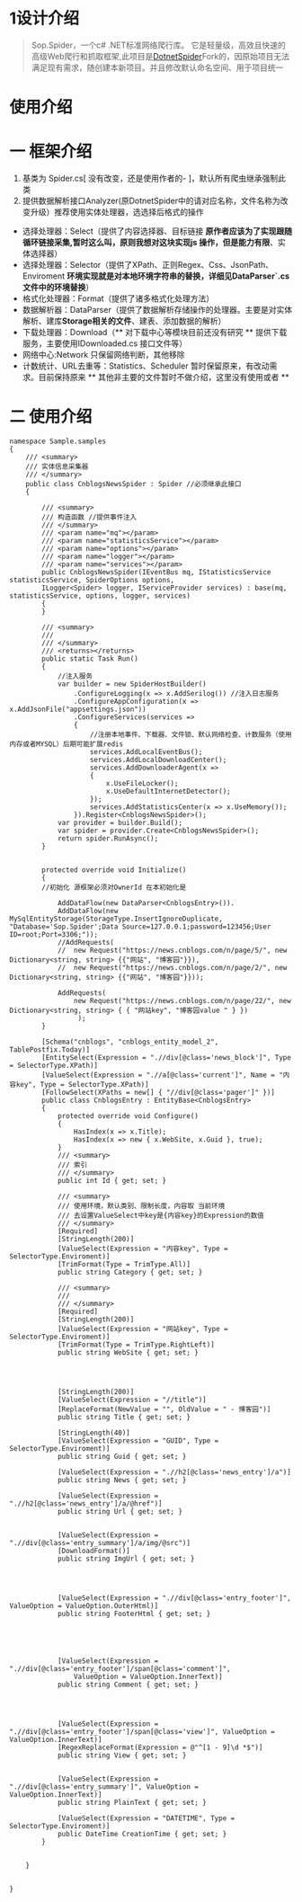 # 1设计介绍

>  Sop.Spider，一个c# .NET标准网络爬行库。 它是轻量级，高效且快速的高级Web爬行和抓取框架,此项目是[DotnetSpider](https://github.com/dotnetcore/DotnetSpider)Fork的，因原始项目无法满足现有需求，随创建本新项目。并且修改默认命名空间、用于项目统一

# 使用介绍

# 一 框架介绍
 1. 基类为 Spider.cs[  没有改变，还是使用作者的- ]，默认所有爬虫继承强制此类
 2. 提供数据解析接口Analyzer(原DotnetSpider中的请对应名称，文件名称为改变升级）推荐使用实体处理器，选选择后格式的操作
  - 选择处理器：Select（提供了内容选择器、目标链接 **原作者应该为了实现跟随循环链接采集,暂时这么叫，原则我想对这块实现js 操作，但是能力有限**、实体选择器）
  - 选择处理器：Selector（提供了XPath、正则Regex、Css、JsonPath、Enviroment **环境实现就是对本地环境字符串的替换，详细见DataParser`.cs文件中的环境替换**）
  - 格式化处理器：Format（提供了诸多格式化处理方法）
  - 数据解析器：DataParser（提供了数据解析存储操作的处理器。主要是对实体解析、建库**Storage相关的文件**、建表、添加数据的解析）
  - 下载处理器：Download（** 对下载中心等模块目前还没有研究 ** 提供下载服务，主要使用IDownloaded.cs 接口文件等）
  - 网络中心:Network 只保留网络判断，其他移除
  - 计数统计、URL去重等：Statistics、Scheduler 暂时保留原来，有改动需求。目前保持原来
  ** 其他非主要的文件暂时不做介绍，这里没有使用或者 **
# 二 使用介绍
```
namespace Sample.samples
{
	/// <summary>
	/// 实体信息采集器
	/// </summary>
	public class CnblogsNewsSpider : Spider //必须继承此接口
	{
		 
		/// <summary>
		/// 构造函数 //提供事件注入
		/// </summary>
		/// <param name="mq"></param>
		/// <param name="statisticsService"></param>
		/// <param name="options"></param>
		/// <param name="logger"></param>
		/// <param name="services"></param>
		public CnblogsNewsSpider(IEventBus mq, IStatisticsService statisticsService, SpiderOptions options,
		ILogger<Spider> logger, IServiceProvider services) : base(mq, statisticsService, options, logger, services)
		{
		}

		/// <summary>
		/// 
		/// </summary>
		/// <returns></returns>
		public static Task Run()
		{
		    //注入服务
			var builder = new SpiderHostBuilder()
				.ConfigureLogging(x => x.AddSerilog()) //注入日志服务
				.ConfigureAppConfiguration(x => x.AddJsonFile("appsettings.json"))
				.ConfigureServices(services =>
				{
				    //注册本地事件、下载器、文件锁、默认网络检查、计数服务（使用内存或者MYSQL）后期可能扩展redis
					services.AddLocalEventBus();
					services.AddLocalDownloadCenter();
					services.AddDownloaderAgent(x =>
					{
						x.UseFileLocker();
						x.UseDefaultInternetDetector();
					});
					services.AddStatisticsCenter(x => x.UseMemory());
				}).Register<CnblogsNewsSpider>();
			var provider = builder.Build();
			var spider = provider.Create<CnblogsNewsSpider>();
			return spider.RunAsync();
		}


		protected override void Initialize()
		{
		//初始化 源框架必须对OwnerId 在本初始化是
			 
			AddDataFlow(new DataParser<CnblogsEntry>()).
			AddDataFlow(new MySqlEntityStorage(StorageType.InsertIgnoreDuplicate, "Database='Sop.Spider';Data Source=127.0.0.1;password=123456;User ID=root;Port=3306;"));
			//AddRequests(
			//	new Request("https://news.cnblogs.com/n/page/5/", new Dictionary<string, string> {{"网站", "博客园"}}),
			//	new Request("https://news.cnblogs.com/n/page/2/", new Dictionary<string, string> {{"网站", "博客园"}}));

			AddRequests(
				new Request("https://news.cnblogs.com/n/page/22/", new Dictionary<string, string> { { "网站key", "博客园value " } })
				 );
		}

		[Schema("cnblogs", "cnblogs_entity_model_2", TablePostfix.Today)]
		[EntitySelect(Expression = ".//div[@class='news_block']", Type = SelectorType.XPath)]
		[ValueSelect(Expression = ".//a[@class='current']", Name = "内容key", Type = SelectorType.XPath)]
		[FollowSelect(XPaths = new[] { "//div[@class='pager']" })]
		public class CnblogsEntry : EntityBase<CnblogsEntry>
		{
			protected override void Configure()
			{
				HasIndex(x => x.Title);
				HasIndex(x => new { x.WebSite, x.Guid }, true);
			}
			/// <summary>
			/// 索引
			/// </summary>
			public int Id { get; set; }

			/// <summary>
			/// 使用环境，默认类别、限制长度，内容取 当前环境
			/// 去设置ValueSelect中key是{内容key}的Expression的数值
			/// </summary>
			[Required]
			[StringLength(200)]
			[ValueSelect(Expression = "内容key", Type = SelectorType.Enviroment)]
			[TrimFormat(Type = TrimType.All)]
			public string Category { get; set; }

			/// <summary>
			/// 
			/// </summary>
			[Required]
			[StringLength(200)]
			[ValueSelect(Expression = "网站key", Type = SelectorType.Enviroment)]
			[TrimFormat(Type = TrimType.RightLeft)]
			public string WebSite { get; set; }




			[StringLength(200)]
			[ValueSelect(Expression = "//title")]
			[ReplaceFormat(NewValue = "", OldValue = " - 博客园")]
			public string Title { get; set; }

			[StringLength(40)]
			[ValueSelect(Expression = "GUID", Type = SelectorType.Enviroment)]
			public string Guid { get; set; }

			[ValueSelect(Expression = ".//h2[@class='news_entry']/a")]
			public string News { get; set; }

			[ValueSelect(Expression = ".//h2[@class='news_entry']/a/@href")]
			public string Url { get; set; }


			[ValueSelect(Expression = ".//div[@class='entry_summary']/a/img/@src")]
			[DownloadFormat()]
			public string ImgUrl { get; set; }




			[ValueSelect(Expression = ".//div[@class='entry_footer']", ValueOption = ValueOption.OuterHtml)]
			public string FooterHtml { get; set; }





			[ValueSelect(Expression = ".//div[@class='entry_footer']/span[@class='comment']",
				ValueOption = ValueOption.InnerText)]
			public string Comment { get; set; }




			[ValueSelect(Expression = ".//div[@class='entry_footer']/span[@class='view']", ValueOption = ValueOption.InnerText)]
			[RegexReplaceFormat(Expression = @"^[1 - 9]\d *$")]
			public string View { get; set; }


			[ValueSelect(Expression = ".//div[@class='entry_summary']", ValueOption = ValueOption.InnerText)]
			public string PlainText { get; set; }

			[ValueSelect(Expression = "DATETIME", Type = SelectorType.Enviroment)]
			public DateTime CreationTime { get; set; }
		}


	}


}


```


 